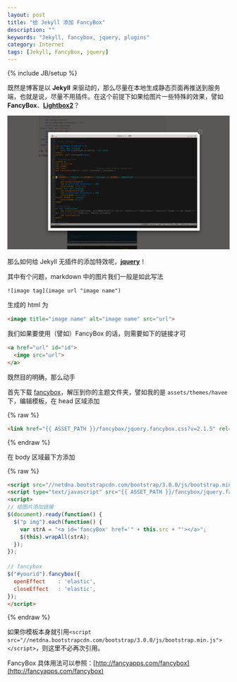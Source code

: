 ```yaml
---
layout: post
title: "给 Jekyll 添加 FancyBox"
description: ""
keywords: "Jekyll, fancybox, jquery, plugins"
category: Internet 
tags: [Jekyll, FancyBox, jquery]
---
```

{% include JB/setup %}

既然是博客是以 **Jekyll** 来驱动的，那么尽量在本地生成静态页面再推送到服务端，也就是说，尽量不用插件。在这个前提下如果给图片一些特殊的效果，譬如 **FancyBox**、[**Lightbox2**][1]？

![FancyBox](/assets/images/2013/10/fancybox.png "FancyBox")

那么如何给 Jekyll 无插件的添加特效呢，[**jquery**][2]！

<!-- more -->
其中有个问题，markdown 中的图片我们一般是如此写法

```
![image tag](image url "image name")
```

生成的 html 为

```html
<image title="image name" alt="image name" src="url">
```

我们如果要使用（譬如）FancyBox 的话，则需要如下的链接才可

```html
<a href="url" id="id">
  <imge src="url">
</a>
```

既然目的明确，那么动手

首先下载 [fancybox][3]，解压到你的主题文件夹，譬如我的是 `assets/themes/havee` 下，编辑模板，在 head 区域添加

{% raw %}
```html
<link href="{{ ASSET_PATH }}/fancybox/jquery.fancybox.css?v=2.1.5" rel="stylesheet" media="all" />
```
{% endraw %}

在 body 区域最下方添加

{% raw %}
```html
<script src="//netdna.bootstrapcdn.com/bootstrap/3.0.0/js/bootstrap.min.js"></script>
<script type="text/javascript" src="{{ ASSET_PATH }}/fancybox/jquery.fancybox.pack.js?v=2.1.5"></script>
<script>
// 给图片添加链接
$(document).ready(function() {
  $("p img").each(function() {
    var strA = "<a id='fancyBox' href='" + this.src + "'></a>";
    $(this).wrapAll(strA);
  });
});

// fancybox
$("#yourid").fancybox({
  openEffect	: 'elastic',
  closeEffect	: 'elastic',
});
</script>
```
{% endraw %}

如果你模板本身就引用`<script src="//netdna.bootstrapcdn.com/bootstrap/3.0.0/js/bootstrap.min.js"></script>`，则这里不必再次引用。

FancyBox 具体用法可以参照：[http://fancyapps.com/fancybox](http://fancyapps.com/fancybox)

[1]: http://lokeshdhakar.com/projects/lightbox2/
[2]: http://jquery.com/
[3]: https://github.com/fancyapps/fancyBox/zipball/v2.1.5
